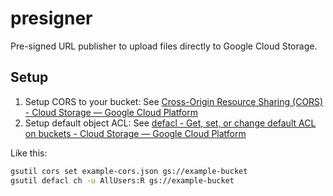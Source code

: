 # presigner

Pre-signed URL publisher to upload files directly to Google Cloud Storage.

## Setup

1. Setup CORS to your bucket: See [Cross-Origin Resource Sharing (CORS) - Cloud Storage — Google Cloud Platform](https://cloud.google.com/storage/docs/cross-origin)
2. Setup default object ACL: See [defacl - Get, set, or change default ACL on buckets - Cloud Storage — Google Cloud Platform](https://cloud.google.com/storage/docs/gsutil/commands/defacl#ch)

Like this:

```bash
gsutil cors set example-cors.json gs://example-bucket
gsutil defacl ch -u AllUsers:R gs://example-bucket
```
